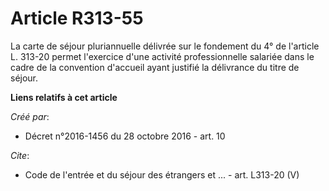 # Article R313-55

La carte de séjour pluriannuelle délivrée sur le fondement du 4° de l'article L. 313-20 permet l'exercice d'une activité
professionnelle salariée dans le cadre de la convention d'accueil ayant justifié la délivrance du titre de séjour.

**Liens relatifs à cet article**

_Créé par_:

  - Décret n°2016-1456 du 28 octobre 2016 - art. 10

_Cite_:

  - Code de l'entrée et du séjour des étrangers et ... - art. L313-20 (V)
